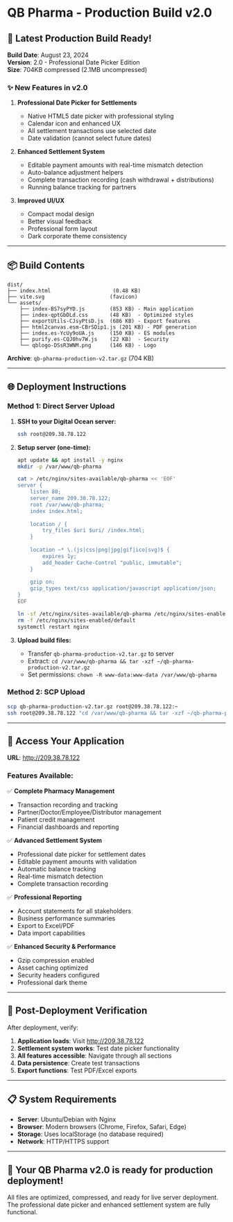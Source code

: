 # QB Pharma - Production Build v2.0

## 🚀 Latest Production Build Ready!

**Build Date**: August 23, 2024  
**Version**: 2.0 - Professional Date Picker Edition  
**Size**: 704KB compressed (2.1MB uncompressed)  

### ✨ New Features in v2.0

1. **Professional Date Picker for Settlements**
   - Native HTML5 date picker with professional styling
   - Calendar icon and enhanced UX
   - All settlement transactions use selected date
   - Date validation (cannot select future dates)

2. **Enhanced Settlement System**
   - Editable payment amounts with real-time mismatch detection
   - Auto-balance adjustment helpers
   - Complete transaction recording (cash withdrawal + distributions)
   - Running balance tracking for partners

3. **Improved UI/UX**
   - Compact modal design
   - Better visual feedback
   - Professional form layout
   - Dark corporate theme consistency

---

## 📦 Build Contents

```
dist/
├── index.html                    (0.48 KB)
├── vite.svg                     (favicon)
└── assets/
    ├── index-BS7syPYD.js        (853 KB) - Main application
    ├── index-qptGbDLd.css       (48 KB)  - Optimized styles
    ├── exportUtils-CJsyPtsD.js  (686 KB) - Export features
    ├── html2canvas.esm-CBrSDip1.js (201 KB) - PDF generation
    ├── index.es-YcUy9oUA.js     (150 KB) - ES modules
    ├── purify.es-CQJ0hv7W.js    (22 KB)  - Security
    └── qblogo-DSsR3WNM.png      (146 KB) - Logo
```

**Archive**: `qb-pharma-production-v2.tar.gz` (704 KB)

---

## 🌐 Deployment Instructions

### Method 1: Direct Server Upload

1. **SSH to your Digital Ocean server:**
   ```bash
   ssh root@209.38.78.122
   ```

2. **Setup server (one-time):**
   ```bash
   apt update && apt install -y nginx
   mkdir -p /var/www/qb-pharma
   
   cat > /etc/nginx/sites-available/qb-pharma << 'EOF'
   server {
       listen 80;
       server_name 209.38.78.122;
       root /var/www/qb-pharma;
       index index.html;
       
       location / {
           try_files $uri $uri/ /index.html;
       }
       
       location ~* \.(js|css|png|jpg|gif|ico|svg)$ {
           expires 1y;
           add_header Cache-Control "public, immutable";
       }
       
       gzip on;
       gzip_types text/css application/javascript application/json;
   }
   EOF
   
   ln -sf /etc/nginx/sites-available/qb-pharma /etc/nginx/sites-enabled/
   rm -f /etc/nginx/sites-enabled/default
   systemctl restart nginx
   ```

3. **Upload build files:**
   - Transfer `qb-pharma-production-v2.tar.gz` to server
   - Extract: `cd /var/www/qb-pharma && tar -xzf ~/qb-pharma-production-v2.tar.gz`
   - Set permissions: `chown -R www-data:www-data /var/www/qb-pharma`

### Method 2: SCP Upload
```bash
scp qb-pharma-production-v2.tar.gz root@209.38.78.122:~
ssh root@209.38.78.122 "cd /var/www/qb-pharma && tar -xzf ~/qb-pharma-production-v2.tar.gz"
```

---

## 🎯 Access Your Application

**URL**: http://209.38.78.122

### Features Available:

✅ **Complete Pharmacy Management**
- Transaction recording and tracking
- Partner/Doctor/Employee/Distributor management
- Patient credit management
- Financial dashboards and reporting

✅ **Advanced Settlement System**
- Professional date picker for settlement dates
- Editable payment amounts with validation
- Automatic balance tracking
- Real-time mismatch detection
- Complete transaction recording

✅ **Professional Reporting**
- Account statements for all stakeholders
- Business performance summaries
- Export to Excel/PDF
- Data import capabilities

✅ **Enhanced Security & Performance**
- Gzip compression enabled
- Asset caching optimized
- Security headers configured
- Professional dark theme

---

## 🔧 Post-Deployment Verification

After deployment, verify:

1. **Application loads**: Visit http://209.38.78.122
2. **Settlement system works**: Test date picker functionality
3. **All features accessible**: Navigate through all sections
4. **Data persistence**: Create test transactions
5. **Export functions**: Test PDF/Excel exports

---

## 📋 System Requirements

- **Server**: Ubuntu/Debian with Nginx
- **Browser**: Modern browsers (Chrome, Firefox, Safari, Edge)
- **Storage**: Uses localStorage (no database required)
- **Network**: HTTP/HTTPS support

---

## 🚀 Your QB Pharma v2.0 is ready for production deployment!

All files are optimized, compressed, and ready for live server deployment.
The professional date picker and enhanced settlement system are fully functional.